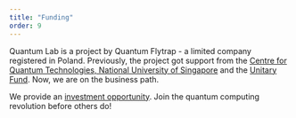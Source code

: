 ```yaml
---
title: "Funding"
order: 9
---
```


Quantum Lab is a project by Quantum Flytrap - a limited company registered in Poland.
Previously, the project got support from the [Centre for Quantum Technologies, National University of Singapore](https://www.quantumlah.org/about/highlight/2020-04-play-new-quantum-game) and the [Unitary Fund](https://unitary.fund/). Now, we are on the business path.

We provide an [investment opportunity](./about).
Join the quantum computing revolution before others do!
